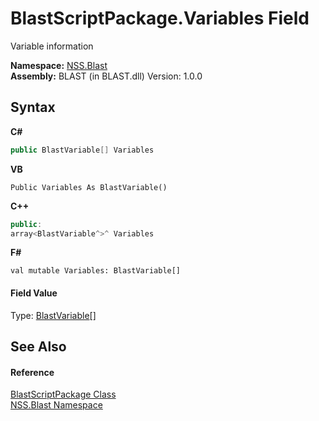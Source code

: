 # BlastScriptPackage.Variables Field
 

Variable information

**Namespace:**&nbsp;<a href="88b55311-4a89-0894-e27a-e157e443c7f7.md">NSS.Blast</a><br />**Assembly:**&nbsp;BLAST (in BLAST.dll) Version: 1.0.0

## Syntax

**C#**<br />
``` C#
public BlastVariable[] Variables
```

**VB**<br />
``` VB
Public Variables As BlastVariable()
```

**C++**<br />
``` C++
public:
array<BlastVariable^>^ Variables
```

**F#**<br />
``` F#
val mutable Variables: BlastVariable[]
```


#### Field Value
Type: <a href="f06b3ca6-6fc7-2463-b0e0-c8541bfc9d8d.md">BlastVariable</a>[]

## See Also


#### Reference
<a href="334603e0-a0de-2aaa-4007-78f5dcc5dc51.md">BlastScriptPackage Class</a><br /><a href="88b55311-4a89-0894-e27a-e157e443c7f7.md">NSS.Blast Namespace</a><br />